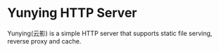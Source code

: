 # Yunying HTTP Server
Yunying(云影) is a simple HTTP server that supports static file serving, reverse proxy and cache.
